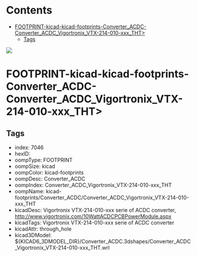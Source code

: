 



Contents
========

* [FOOTPRINT-kicad-kicad-footprints-Converter_ACDC-Converter_ACDC_Vigortronix_VTX-214-010-xxx_THT>](#footprint-kicad-kicad-footprints-converter_acdc-converter_acdc_vigortronix_vtx-214-010-xxx_tht)
	* [Tags](#tags)
  
![][im]
# FOOTPRINT-kicad-kicad-footprints-Converter_ACDC-Converter_ACDC_Vigortronix_VTX-214-010-xxx_THT>

## Tags

- index: 7046
- hexID: 
- oompType: FOOTPRINT
- oompSize: kicad
- oompColor: kicad-footprints
- oompDesc: Converter_ACDC
- oompIndex: Converter_ACDC_Vigortronix_VTX-214-010-xxx_THT
- oompName: kicad-footprints/Converter_ACDC/Converter_ACDC_Vigortronix_VTX-214-010-xxx_THT
- kicadDesc: Vigortronix VTX-214-010-xxx serie of ACDC converter, http://www.vigortronix.com/10WattACDCPCBPowerModule.aspx
- kicadTags: Vigortronix VTX-214-010-xxx serie of ACDC converter
- kicadAttr: through_hole
- kicad3DModel: ${KICAD6_3DMODEL_DIR}/Converter_ACDC.3dshapes/Converter_ACDC_Vigortronix_VTX-214-010-xxx_THT.wrl



[im]: image.png
